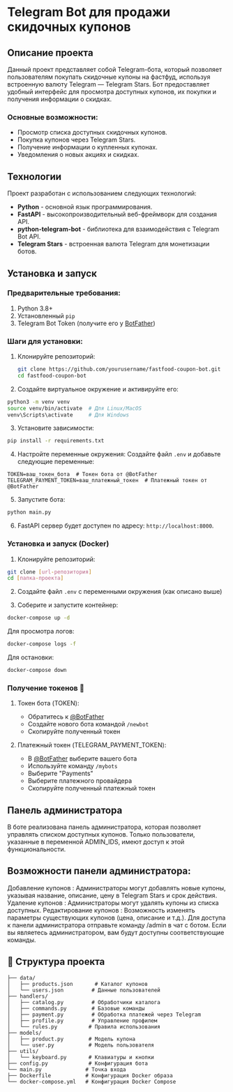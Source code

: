 # Telegram Bot для продажи скидочных купонов

## Описание проекта

Данный проект представляет собой Telegram-бота, который позволяет пользователям покупать скидочные купоны на фастфуд, используя встроенную валюту Telegram — Telegram Stars. Бот предоставляет удобный интерфейс для просмотра доступных купонов, их покупки и получения информации о скидках.

### Основные возможности:
- Просмотр списка доступных скидочных купонов.
- Покупка купонов через Telegram Stars.
- Получение информации о купленных купонах.
- Уведомления о новых акциях и скидках.

## Технологии

Проект разработан с использованием следующих технологий:

- **Python** - основной язык программирования.
- **FastAPI** - высокопроизводительный веб-фреймворк для создания API.
- **python-telegram-bot** - библиотека для взаимодействия с Telegram Bot API.
- **Telegram Stars** - встроенная валюта Telegram для монетизации ботов.

## Установка и запуск

### Предварительные требования:
1. Python 3.8+
2. Установленный `pip`
3. Telegram Bot Token (получите его у [BotFather](https://core.telegram.org/bots#botfather))

### Шаги для установки:

1. Клонируйте репозиторий:
   ```bash
   git clone https://github.com/yourusername/fastfood-coupon-bot.git
   cd fastfood-coupon-bot

2. Создайте виртуальное окружение и активируйте его:
```bash
python3 -m venv venv
source venv/bin/activate  # Для Linux/MacOS
venv\Scripts\activate     # Для Windows
```

3. Установите зависимости:
```bash
pip install -r requirements.txt
```

4. Настройте переменные окружения:
Создайте файл `.env` и добавьте следующие переменные:
```env
TOKEN=ваш_токен_бота  # Токен бота от @BotFather
TELEGRAM_PAYMENT_TOKEN=ваш_платежный_токен  # Платежный токен от @BotFather
```

5. Запустите бота:
```bash
python main.py
```

6. FastAPI сервер будет доступен по адресу: `http://localhost:8000`.

### Установка и запуск (Docker)

1. Клонируйте репозиторий:
```bash
git clone [url-репозитория]
cd [папка-проекта]
```

2. Создайте файл `.env` с переменными окружения (как описано выше)

3. Соберите и запустите контейнер:
```bash
docker-compose up -d
```

Для просмотра логов:
```bash
docker-compose logs -f
```

Для остановки:
```bash
docker-compose down
```

### Получение токенов 🔑

1. Токен бота (TOKEN):
   - Обратитесь к [@BotFather](https://t.me/BotFather)
   - Создайте нового бота командой `/newbot`
   - Скопируйте полученный токен

2. Платежный токен (TELEGRAM_PAYMENT_TOKEN):
   - В [@BotFather](https://t.me/BotFather) выберите вашего бота
   - Используйте команду `/mybots`
   - Выберите "Payments"
   - Выберите платежного провайдера
   - Скопируйте полученный платежный токен

## Панель администратора
В боте реализована панель администратора, которая позволяет управлять списком доступных купонов. Только пользователи, указанные в переменной ADMIN_IDS, имеют доступ к этой функциональности.

## Возможности панели администратора:
Добавление купонов : Администраторы могут добавлять новые купоны, указывая название, описание, цену в Telegram Stars и срок действия.
Удаление купонов : Администраторы могут удалять купоны из списка доступных.
Редактирование купонов : Возможность изменять параметры существующих купонов (цена, описание и т.д.).
Для доступа к панели администратора отправьте команду /admin в чат с ботом. Если вы являетесь администратором, вам будут доступны соответствующие команды.

## 📁 Структура проекта

```
├── data/
│   ├── products.json       # Каталог купонов
│   └── users.json         # Данные пользователей
├── handlers/
│   ├── catalog.py         # Обработчики каталога
│   ├── commands.py        # Базовые команды
│   ├── payment.py         # Обработка платежей через Telegram
│   ├── profile.py         # Управление профилем
│   └── rules.py          # Правила использования
├── models/
│   ├── product.py        # Модель купона
│   └── user.py           # Модель пользователя
├── utils/
│   └── keyboard.py       # Клавиатуры и кнопки
├── config.py             # Конфигурация бота
└── main.py              # Точка входа
├── Dockerfile           # Конфигурация Docker образа
└── docker-compose.yml   # Конфигурация Docker Compose
